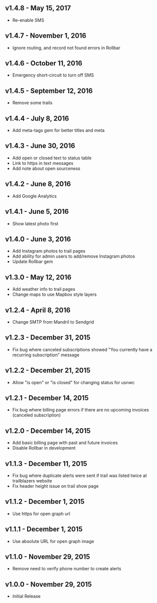 ## v1.4.8 - May 15, 2017

* Re-enable SMS

## v1.4.7 - November 1, 2016

* Ignore routing, and record not found errors in Rollbar

## v1.4.6 - October 11, 2016

* Emergency short-circuit to turn off SMS

## v1.4.5 - September 12, 2016

* Remove some trails

## v1.4.4 - July 8, 2016

* Add meta-tags gem for better titles and meta

## v1.4.3 - June 30, 2016

* Add open or closed text to status table
* Link to https in text messages
* Add note about open sourceness

## v1.4.2 - June 8, 2016

* Add Google Analytics

## v1.4.1 - June 5, 2016

* Show latest photo first

## v1.4.0 - June 3, 2016

* Add Instagram photos to trail pages
* Add ability for admin users to add/remove Instagram photos
* Update Rollbar gem

## v1.3.0 - May 12, 2016

* Add weather info to trail pages
* Change maps to use Mapbox style layers

## v1.2.4 - April 8, 2016

* Change SMTP from Mandril to Sendgrid

## v1.2.3 - December 31, 2015

* Fix bug where canceled subscriptions showed "You currently have a recurring subscription" message

## v1.2.2 - December 21, 2015

* Allow "is open" or "is closed" for changing status for usnwc

## v1.2.1 - December 14, 2015

* Fix bug where billing page errors if there are no upcoming invoices (canceled subscription)

## v1.2.0 - December 14, 2015

* Add basic billing page with past and future invoices
* Disable Rollbar in development

## v1.1.3 - December 11, 2015

* Fix bug where duplicate alerts were sent if trail was listed twice at trailblazers website
* Fix header height issue on trail show page

## v1.1.2 - December 1, 2015

* Use https for open graph url

## v1.1.1 - December 1, 2015

* Use absolute URL for open graph image

## v1.1.0 - November 29, 2015

* Remove need to verify phone number to create alerts

## v1.0.0 - November 29, 2015

* Initial Release
